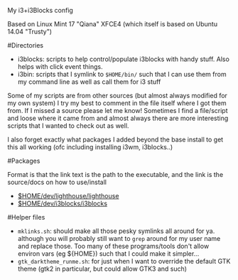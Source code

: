

My i3+i3Blocks config

Based on Linux Mint 17 "Qiana" XFCE4 (which itself is based on Ubuntu 14.04 "Trusty")


#Directories

* i3blocks: scripts to help control/populate i3blocks with handy stuff. Also helps with click event things.
* i3bin: scripts that I symlink to `$HOME/bin/` such that I can use them from my command line as well as call them for i3 stuff


Some of my scripts are from other sources (but almost always modified for my own system) I try my best to comment in the file itself where I got them from. If I missed a source please let me know! Sometimes I find a file/script and loose where it came from and almost always there are more interesting scripts that I wanted to check out as well.

I also forget exactly what packages I added beyond the base install to get this all working (ofc including installing i3wm, i3blocks..)


#Packages

Format is that the link text is the path to the executable, and the link is the source/docs on how to use/install

* [$HOME/dev/lighthouse/lighthouse](https://github.com/emgram769/lighthouse)
* [$HOME/dev/i3blocks/i3blocks](https://github.com/vivien/i3blocks)

#Helper files

* `mklinks.sh`: should make all those pesky symlinks all around for ya. although you will probably still want to `grep` around for my user name and replace those. Too many of these programs/tools don't allow environ vars (eg ${HOME}) such that I could make it simpler...
* `gtk_darktheme_runme.sh`: for just when I want to override the default GTK theme (gtk2 in particular, but could allow GTK3 and such)